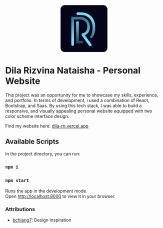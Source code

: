 <div align="center">
   <a href="https://dila-rn.vercel.app/">
      <img src='./public/images/favicon.png' width="150" height="150">
   </a>
</div>


# Dila Rizvina Nataisha - Personal Website

 This project was an opportunity for me to showcase my skills, experience, and portfolio. In terms of development, i used a combination of React, Bootstrap, and Saas. By using this tech stack, I was able to build a responsive, and visually appealing personal website equipped with two color scheme interface design.

Find my website here: [dila-rn.vercel.app](https://dila-rn.vercel.app/)


## Available Scripts

In the project directory, you can run:

### `npm i`
### `npm start`

Runs the app in the development mode.\
Open [http://localhost:8000](http://localhost:8000) to view it in your browser.


### Attributions
* [bchiang7](https://brittanychiang.com/): Design Inspiration
